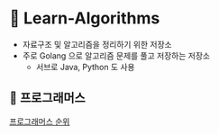 # 🐑 Learn-Algorithms
- 자료구조 및 알고리즘을 정리하기 위한 저장소
- 주로 Golang 으로 알고리즘 문제를 풀고 저장하는 저장소
  - 서브로 Java, Python 도 사용  

## 🌟 프로그래머스
[프로그래머스 순위](./docs/img/20230124_프로그래머스.png)
